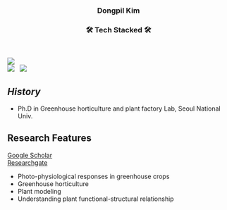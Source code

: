 <h3 align="center"> Dongpil Kim
<h3 align="center"><b>🛠 Tech Stacked 🛠</b></h3>
</br>
<p align="center">
<p align="left">

<img src ="https://img.shields.io/badge/Profile-Kim Dongpil_blog-pink"/>
</br>
<img src="https://img.shields.io/badge/Python-3776AB?style=flat-square&logo=Python&logoColor=white"/></a> &nbsp
<img src="https://img.shields.io/badge/Pytorch-EE4C2C?style=flat-square&logo=Pytorch&logoColor=black"/></a> &nbsp 
</p>

## _History_

- Ph.D in Greenhouse horticulture and plant factory Lab, Seoul National Univ. 


## Research Features

[Google Scholar](https://scholar.google.com/citations?user=EcWCxzsAAAAJ&hl=en&oi=ao)<br>
[Researchgate](https://www.researchgate.net/profile/Dongpil-Kim)<br>

- Photo-physiological responses in greenhouse crops
- Greenhouse horticulture
- Plant modeling
- Understanding plant functional-structural relationship

